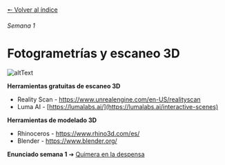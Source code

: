 [🠔 Volver al índice](/semanas/README.md)

*Semana 1*

# Fotogrametrías y escaneo 3D

![altText](https://www.luma-ai.com/wp-content/uploads/2023/12/LGG.gif)


**Herramientas gratuitas de escaneo 3D**
- Reality Scan - https://www.unrealengine.com/en-US/realityscan
- Luma AI - [https://lumalabs.ai/](https://lumalabs.ai/interactive-scenes)

**Herramientas de modelado 3D**
- Rhinoceros - https://www.rhino3d.com/es/
- Blender - https://www.blender.org/

**Enunciado semana 1** ➔ [Quimera en la despensa](/semanas/enunciados/quimera_en_la_despensa.md)
